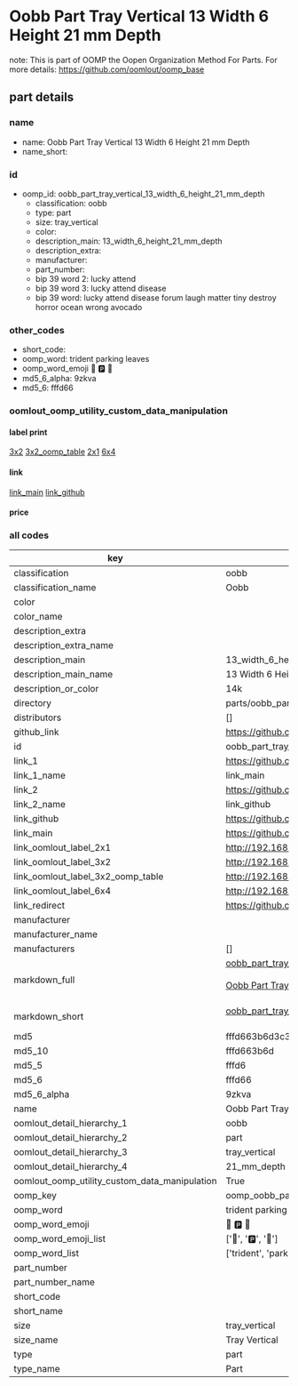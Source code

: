 # Oobb Part Tray Vertical 13 Width 6 Height 21 mm Depth  

note: This is part of OOMP the Oopen Organization Method For Parts. For more details: https://github.com/oomlout/oomp_base

##  part details
  







### name
* name: Oobb Part Tray Vertical 13 Width 6 Height 21 mm Depth
* name_short: 
### id
* oomp_id: oobb_part_tray_vertical_13_width_6_height_21_mm_depth
  * classification: oobb
  * type: part
  * size: tray_vertical
  * color: 
  * description_main: 13_width_6_height_21_mm_depth
  * description_extra: 
  * manufacturer: 
  * part_number: 
  * bip 39 word 2: lucky attend
  * bip 39 word 3: lucky attend disease
  * bip 39 word: lucky attend disease forum laugh matter tiny destroy horror ocean wrong avocado

### other_codes
* short_code: 
* oomp_word: trident parking leaves
* oomp_word_emoji :trident: :parking: :leaves:
* md5_6_alpha: 9zkva
* md5_6: fffd66






### oomlout_oomp_utility_custom_data_manipulation
#### label print
[3x2](http://192.168.1.245:1112/?label=oomp%209zkva)
[3x2_oomp_table](http://192.168.1.108:1112/?label=oomp%209zkva)
[2x1](http://192.168.1.242:1112/?label=oomp%209zkva)
[6x4](http://192.168.1.55:1112/?label=oomp%209zkva)    

#### link

[link_main](https://github.com/oomlout/oomlout_oomp_version_1_messy/tree/main/parts/oobb_part_tray_vertical_13_width_6_height_21_mm_depth) [link_github](https://github.com/oomlout/oomlout_oomp_version_1_messy/tree/main/parts/oobb_part_tray_vertical_13_width_6_height_21_mm_depth)                             

#### price







### all codes 
| key | value |  
| --- | --- |  
| classification | oobb |  
| classification_name | Oobb |  
| color |  |  
| color_name |  |  
| description_extra |  |  
| description_extra_name |  |  
| description_main | 13_width_6_height_21_mm_depth |  
| description_main_name | 13 Width 6 Height 21 mm Depth |  
| description_or_color | 14k |  
| directory | parts/oobb_part_tray_vertical_13_width_6_height_21_mm_depth |  
| distributors | [] |  
| github_link | https://github.com/oomlout/oomlout_oomp_part_src/tree/main/parts/oobb_part_tray_vertical_13_width_6_height_21_mm_depth |  
| id | oobb_part_tray_vertical_13_width_6_height_21_mm_depth |  
| link_1 | https://github.com/oomlout/oomlout_oomp_version_1_messy/tree/main/parts/oobb_part_tray_vertical_13_width_6_height_21_mm_depth |  
| link_1_name | link_main |  
| link_2 | https://github.com/oomlout/oomlout_oomp_version_1_messy/tree/main/parts/oobb_part_tray_vertical_13_width_6_height_21_mm_depth |  
| link_2_name | link_github |  
| link_github | https://github.com/oomlout/oomlout_oomp_version_1_messy/tree/main/parts/oobb_part_tray_vertical_13_width_6_height_21_mm_depth |  
| link_main | https://github.com/oomlout/oomlout_oomp_version_1_messy/tree/main/parts/oobb_part_tray_vertical_13_width_6_height_21_mm_depth |  
| link_oomlout_label_2x1 | http://192.168.1.242:1112/?label=oomp%209zkva |  
| link_oomlout_label_3x2 | http://192.168.1.245:1112/?label=oomp%209zkva |  
| link_oomlout_label_3x2_oomp_table | http://192.168.1.108:1112/?label=oomp%209zkva |  
| link_oomlout_label_6x4 | http://192.168.1.55:1112/?label=oomp%209zkva |  
| link_redirect | https://github.com/oomlout/oomlout_oomp_version_1_messy/tree/main/parts/oobb_part_tray_vertical_13_width_6_height_21_mm_depth |  
| manufacturer |  |  
| manufacturer_name |  |  
| manufacturers | [] |  
| markdown_full | [oobb_part_tray_vertical_13_width_6_height_21_mm_depth](none)<br>[](none)<br>[Oobb Part Tray Vertical 13 Width 6 Height 21 Mm Depth](none)<br><br> |  
| markdown_short | [oobb_part_tray_vertical_13_width_6_height_21_mm_depth](none)<br><br> |  
| md5 | fffd663b6d3c3c4e253ec5ba7e03a425 |  
| md5_10 | fffd663b6d |  
| md5_5 | fffd6 |  
| md5_6 | fffd66 |  
| md5_6_alpha | 9zkva |  
| name | Oobb Part Tray Vertical 13 Width 6 Height 21 mm Depth |  
| oomlout_detail_hierarchy_1 | oobb |  
| oomlout_detail_hierarchy_2 | part |  
| oomlout_detail_hierarchy_3 | tray_vertical |  
| oomlout_detail_hierarchy_4 | 21_mm_depth |  
| oomlout_oomp_utility_custom_data_manipulation | True |  
| oomp_key | oomp_oobb_part_tray_vertical_13_width_6_height_21_mm_depth |  
| oomp_word | trident parking leaves |  
| oomp_word_emoji | :trident: :parking: :leaves: |  
| oomp_word_emoji_list | [':trident:', ':parking:', ':leaves:'] |  
| oomp_word_list | ['trident', 'parking', 'leaves'] |  
| part_number |  |  
| part_number_name |  |  
| short_code |  |  
| short_name |  |  
| size | tray_vertical |  
| size_name | Tray Vertical |  
| type | part |  
| type_name | Part |  
